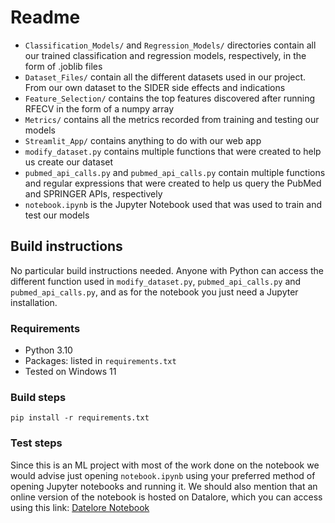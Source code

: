 # Readme

- `Classification_Models/` and `Regression_Models/` directories contain all our trained classification and regression models, respectively, in the form of .joblib files
- `Dataset_Files/` contain all the different datasets used in our project. From our own dataset to the SIDER side effects and indications
- `Feature_Selection/` contains the top features discovered after running RFECV in the form of a numpy array
- `Metrics/` contains all the metrics recorded from training and testing our models
- `Streamlit_App/` contains anything to do with our web app
- `modify_dataset.py` contains multiple functions that were created to help us create our dataset
- `pubmed_api_calls.py` and `pubmed_api_calls.py` contain multiple functions and regular expressions that were created to help us query the PubMed and SPRINGER APIs, respectively
- `notebook.ipynb` is the Jupyter Notebook used that was used to train and test our models

## Build instructions

No particular build instructions needed. Anyone with Python can access the different function used in `modify_dataset.py`, `pubmed_api_calls.py` and `pubmed_api_calls.py`, and as for the notebook you just need a Jupyter installation.

### Requirements

* Python 3.10
* Packages: listed in `requirements.txt` 
* Tested on Windows 11

### Build steps

`pip install -r requirements.txt`

### Test steps

Since this is an ML project with most of the work done on the notebook we would advise just opening `notebook.ipynb` using your preferred method of opening Jupyter notebooks and running it.
We should also mention that an online version of the notebook is hosted on Datalore, which you can access using this link: [Datelore Notebook](https://datalore.jetbrains.com/notebook/IczIzzNdfezZefWuhmeMRx/D9Y5hyorcCW5ScYTdMTeab/)





